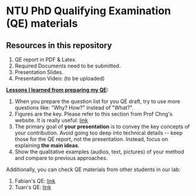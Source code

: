 # NTU PhD Qualifying Examination (QE) materials 
## Resources in this repository 

1) QE report in PDF & Latex.
3) Required Documents need to be submitted.
2) Presentation Slides.
3) Presentation Video: (to be uploaded) 

**<ins>Lessons I learned from preparing my QE</ins>:**
1) When you prepare the question list for you QE draft, try to use more questions like: "Why? How?" instead of "What?".
2) Figures are the key. Please refer to this section from Prof Chng's website. It is really useful: [link](https://aseschng.github.io/GraduateStudents.html#GraduateStudents_Writing)
3) The primary goal of **your presentation** is to convey the key concepts of your contribution. Avoid going too deep into technical details -- keep those for the QE report, not the presentation. Instead, focus on explaining **the main ideas**.
4) Show the qualitative examples (audios, text, pictures) of your method and compare to previous approaches.


Additionally, you can check QE materials from other students in our lab:
1) Fabian's QE: [link](https://github.com/FabianRitter/NTU_QE_PRESENTATION)
2) Tuan's QE: [link](https://github.com/ductuantruong/QE_archives)
